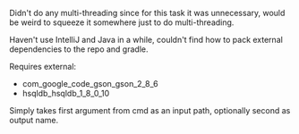 Didn't do any multi-threading since for this task it was unnecessary,
would be weird to squeeze it somewhere just to do multi-threading.


Haven't use IntelliJ and Java in a while, couldn't find how to pack external dependencies to the repo and gradle.


Requires external:

- com_google_code_gson_gson_2_8_6
- hsqldb_hsqldb_1_8_0_10


Simply takes first argument from cmd as an input path, optionally second as output name.